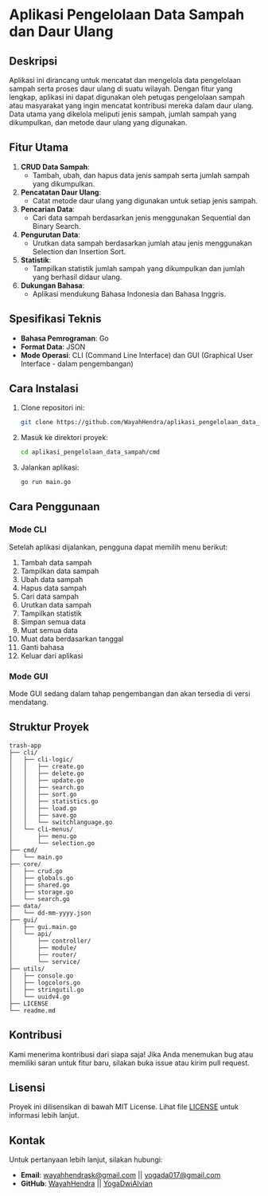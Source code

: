 # Aplikasi Pengelolaan Data Sampah dan Daur Ulang

## Deskripsi
Aplikasi ini dirancang untuk mencatat dan mengelola data pengelolaan sampah serta proses daur ulang di suatu wilayah. Dengan fitur yang lengkap, aplikasi ini dapat digunakan oleh petugas pengelolaan sampah atau masyarakat yang ingin mencatat kontribusi mereka dalam daur ulang. Data utama yang dikelola meliputi jenis sampah, jumlah sampah yang dikumpulkan, dan metode daur ulang yang digunakan.

## Fitur Utama
1. **CRUD Data Sampah**:
   - Tambah, ubah, dan hapus data jenis sampah serta jumlah sampah yang dikumpulkan.
2. **Pencatatan Daur Ulang**:
   - Catat metode daur ulang yang digunakan untuk setiap jenis sampah.
3. **Pencarian Data**:
   - Cari data sampah berdasarkan jenis menggunakan Sequential dan Binary Search.
4. **Pengurutan Data**:
   - Urutkan data sampah berdasarkan jumlah atau jenis menggunakan Selection dan Insertion Sort.
5. **Statistik**:
   - Tampilkan statistik jumlah sampah yang dikumpulkan dan jumlah yang berhasil didaur ulang.
6. **Dukungan Bahasa**:
   - Aplikasi mendukung Bahasa Indonesia dan Bahasa Inggris.

## Spesifikasi Teknis
- **Bahasa Pemrograman**: Go
- **Format Data**: JSON
- **Mode Operasi**: CLI (Command Line Interface) dan GUI (Graphical User Interface - dalam pengembangan)

## Cara Instalasi
1. Clone repositori ini:
   ```bash
   git clone https://github.com/WayahHendra/aplikasi_pengelolaan_data_sampah.git
   ```
2. Masuk ke direktori proyek:
   ```bash
   cd aplikasi_pengelolaan_data_sampah/cmd
   ```
3. Jalankan aplikasi:
   ```bash
   go run main.go
   ```

## Cara Penggunaan
### Mode CLI
Setelah aplikasi dijalankan, pengguna dapat memilih menu berikut:
1. Tambah data sampah
2. Tampilkan data sampah
3. Ubah data sampah
4. Hapus data sampah
5. Cari data sampah
6. Urutkan data sampah
7. Tampilkan statistik
8. Simpan semua data
9. Muat semua data
10. Muat data berdasarkan tanggal
11. Ganti bahasa
12. Keluar dari aplikasi

### Mode GUI
Mode GUI sedang dalam tahap pengembangan dan akan tersedia di versi mendatang.

## Struktur Proyek
```
trash-app
├── cli/
│   ├── cli-logic/
│   │   ├── create.go
│   │   ├── delete.go
│   │   ├── update.go
│   │   ├── search.go
│   │   ├── sort.go
│   │   ├── statistics.go
│   │   ├── load.go
│   │   ├── save.go
│   │   └── switchlanguage.go
│   └── cli-menus/
│       ├── menu.go
│       └── selection.go
├── cmd/
│   └── main.go
├── core/
│   ├── crud.go
│   ├── globals.go
│   ├── shared.go
│   ├── storage.go
│   └── search.go
├── data/
│   └── dd-mm-yyyy.json
├── gui/
│   ├── gui.main.go
│   └── api/
│       ├── controller/
│       ├── module/
│       ├── router/
│       └── service/
├── utils/
│   ├── console.go
│   ├── logcolors.go
│   ├── stringutil.go
│   └── uuidv4.go
├── LICENSE
└── readme.md
```

## Kontribusi
Kami menerima kontribusi dari siapa saja! Jika Anda menemukan bug atau memiliki saran untuk fitur baru, silakan buka issue atau kirim pull request.

## Lisensi
Proyek ini dilisensikan di bawah MIT License. Lihat file [LICENSE](LICENSE) untuk informasi lebih lanjut.

## Kontak
Untuk pertanyaan lebih lanjut, silakan hubungi:
- **Email**: wayahhendrask@gmail.com || yogada017@gmail.com
- **GitHub**: [WayahHendra](https://github.com/WayahHendra) || [YogaDwiAlvian](https://github.com/AphidZ)
